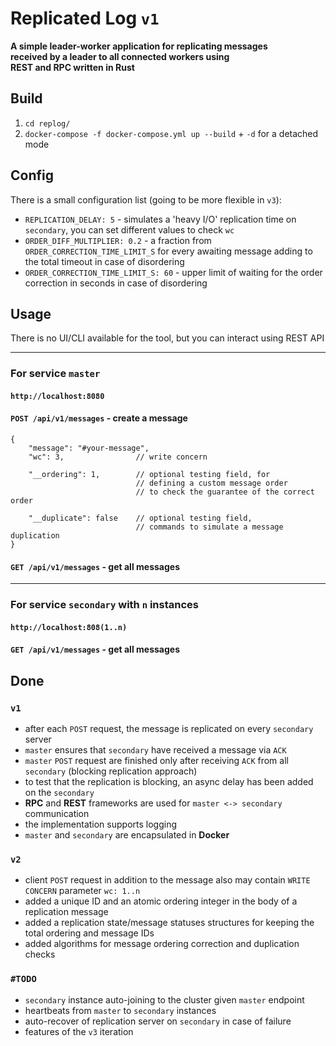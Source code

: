 # Replicated Log `v1`
**A simple leader-worker application for replicating messages**\
**received by a leader to all connected workers using**\
**REST and RPC written in Rust**

## Build
1. ``cd replog/``
2. ``docker-compose -f docker-compose.yml up --build`` + ``-d`` for a detached mode

## Config
There is a small configuration list (going to be more flexible in `v3`):
+ `REPLICATION_DELAY: 5` - simulates a 'heavy I/O' replication time on `secondary`, you can set different values to check `wc`  
+ `ORDER_DIFF_MULTIPLIER: 0.2` - a fraction from `ORDER_CORRECTION_TIME_LIMIT_S` for every awaiting message adding to the total timeout in case of disordering
+ `ORDER_CORRECTION_TIME_LIMIT_S: 60` - upper limit of waiting for the order correction in seconds in case of disordering

## Usage
There is no UI/CLI available for the tool, but you can interact using REST API
___
### For service ``master``
#### ```http://localhost:8080```
#### ``POST /api/v1/messages`` - create a message
```
{
    "message": "#your-message",
    "wc": 3,                // write concern

    "__ordering": 1,        // optional testing field, for 
                            // defining a custom message order 
                            // to check the guarantee of the correct order

    "__duplicate": false    // optional testing field, 
                            // commands to simulate a message duplication
}
```

#### ``GET /api/v1/messages`` - get all messages
___
### For service ``secondary`` with ``n`` instances
#### ```http://localhost:808(1..n)```
#### ``GET /api/v1/messages`` - get all messages


## Done
### `v1`
- after each ``POST`` request, the message is replicated on every ``secondary`` server
- ``master`` ensures that ``secondary`` have received a message via ``ACK``
- ``master`` ``POST`` request are finished only after receiving ``ACK`` from all ``secondary`` (blocking replication approach)
- to test that the replication is blocking, an async delay has been added on the ``secondary``
- **RPC** and **REST** frameworks are used for ``master <-> secondary`` communication
- the implementation supports logging 
- ``master`` and ``secondary`` are encapsulated in **Docker**

### `v2`
+ client ``POST`` request in addition to the message also may contain `WRITE CONCERN` parameter `wc: 1..n`
+ added a unique ID and an atomic ordering integer in the body of a replication message
+ added a replication state/message statuses structures for keeping the total ordering and message IDs 
+ added algorithms for message ordering correction and duplication checks

### `#TODO`
+ `secondary` instance auto-joining to the cluster given `master` endpoint
+ heartbeats from `master` to `secondary` instances
+ auto-recover of replication server on `secondary` in case of failure
+ features of the `v3` iteration